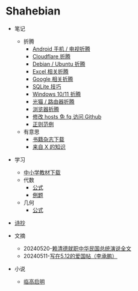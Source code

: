 # Shahebian

- 笔记

  - 折腾
    - [Android 手机 / 电视折腾](./article/note-z-turn-android.md)
    - [Cloudflare 折腾](./article/note-z-turn-cloudflare.md)
    - [Debian / Ubuntu 折腾](./article/note-z-turn-debian-ubuntu.md)
    - [Excel 相关折腾](./article/note-z-turn-excel.md)
    - [Google 相关折腾](./article/note-z-turn-google.md)
    - [SQLite 技巧](./article/note-z-turn-sqlite.md)
    - [Windows 10/11 折腾](./article/note-z-turn-windows-10-11.md)
    - [光猫 / 路由器折腾](./article/note-z-turn-modem-router.md)
    - [浏览器折腾](./article/note-z-turn-browser.md)
    - [修改 hosts 免 fq 访问 Github](./article/note-github-hosts.md)
    - [正则范例](./article/note-regexp-example.md)
  - 有意思
    - [书籍杂志下载](./article/note-book-magazine.md)
    - [来自 X 的知识](./article/note-things-from-x.md)

- 学习

  - [中小学教材下载](./article/note-textbook-download.md)
  - 代数
    - [公式](./article/study-algebra-formula.md)
    - [例题](./article/study-algebra-example.md)
  - 几何
    - [公式](./article/study-geometry-formula.md)

- [诗抄](./poem.md)

- 文摘

  - 20240520-[赖清德就职中华民国总统演说全文](./article/digest-lai-speech.md)
  - 20240511-[写在5.12的爱国帖（李承鹏）](./article/digest-512.md)

- 小说
  - [临高启明](./novel/lgqm/index.md)
